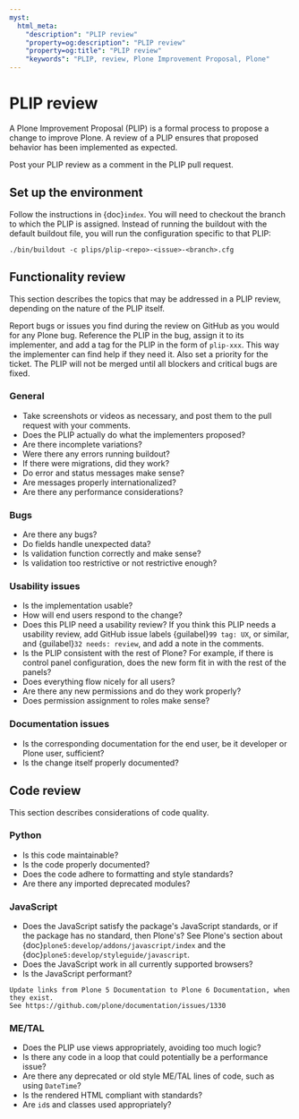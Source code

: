 ```yaml
---
myst:
  html_meta:
    "description": "PLIP review"
    "property=og:description": "PLIP review"
    "property=og:title": "PLIP review"
    "keywords": "PLIP, review, Plone Improvement Proposal, Plone"
---
```


# PLIP review

A Plone Improvement Proposal (PLIP) is a formal process to propose a change to improve Plone.
A review of a PLIP ensures that proposed behavior has been implemented as expected.

Post your PLIP review as a comment in the PLIP pull request.


## Set up the environment

Follow the instructions in {doc}`index`.
You will need to checkout the branch to which the PLIP is assigned.
Instead of running the buildout with the default buildout file, you will run the configuration specific to that PLIP:

```shell
./bin/buildout -c plips/plip-<repo>-<issue>-<branch>.cfg
```


## Functionality review

This section describes the topics that may be addressed in a PLIP review, depending on the nature of the PLIP itself.

Report bugs or issues you find during the review on GitHub as you would for any Plone bug.
Reference the PLIP in the bug, assign it to its implementer, and add a tag for the PLIP in the form of `plip-xxx`.
This way the implementer can find help if they need it.
Also set a priority for the ticket.
The PLIP will not be merged until all blockers and critical bugs are fixed.


### General

-   Take screenshots or videos as necessary, and post them to the pull request with your comments.
-   Does the PLIP actually do what the implementers proposed?
-   Are there incomplete variations?
-   Were there any errors running buildout?
-   If there were migrations, did they work?
-   Do error and status messages make sense?
-   Are messages properly internationalized?
-   Are there any performance considerations?


### Bugs

-   Are there any bugs?
-   Do fields handle unexpected data?
-   Is validation function correctly and make sense?
-   Is validation too restrictive or not restrictive enough?


### Usability issues

-   Is the implementation usable?
-   How will end users respond to the change?
-   Does this PLIP need a usability review?
    If you think this PLIP needs a usability review, add GitHub issue labels {guilabel}`99 tag: UX`, or similar, and {guilabel}`32 needs: review`, and add a note in the comments.
-   Is the PLIP consistent with the rest of Plone?
    For example, if there is control panel configuration, does the new form fit in with the rest of the panels?
-   Does everything flow nicely for all users?
-   Are there any new permissions and do they work properly?
-   Does permission assignment to roles make sense?


### Documentation issues

-   Is the corresponding documentation for the end user, be it developer or Plone user, sufficient?
-   Is the change itself properly documented?


## Code review

This section describes considerations of code quality.


### Python

-   Is this code maintainable?
-   Is the code properly documented?
-   Does the code adhere to formatting and style standards?
-   Are there any imported deprecated modules?


### JavaScript

-   Does the JavaScript satisfy the package's JavaScript standards, or if the package has no standard, then Plone's?
    See Plone's section about {doc}`plone5:develop/addons/javascript/index` and the {doc}`plone5:develop/styleguide/javascript`.
-   Does the JavaScript work in all currently supported browsers?
-   Is the JavaScript performant?

```{todo}
Update links from Plone 5 Documentation to Plone 6 Documentation, when they exist.
See https://github.com/plone/documentation/issues/1330
```

### ME/TAL

-   Does the PLIP use views appropriately, avoiding too much logic?
-   Is there any code in a loop that could potentially be a performance issue?
-   Are there any deprecated or old style ME/TAL lines of code, such as using `DateTime`?
-   Is the rendered HTML compliant with standards?
-   Are `id`s and classes used appropriately?

